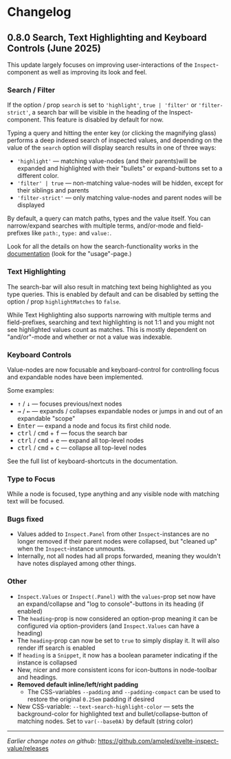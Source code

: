 # Changelog

## 0.8.0 Search, Text Highlighting and Keyboard Controls (June 2025)

This update largely focuses on improving user-interactions of the `Inspect`-component as well as improving its look and feel.

### Search / Filter

If the option / prop `search` is set to `'highlight'`, `true | 'filter'` or `'filter-strict'`,
a search bar will be visible in the heading of the Inspect-component.
This feature is disabled by default for now.

Typing a query and hitting the enter key (or clicking the magnifying glass) performs a deep indexed
search of inspected values, and depending on the value of the `search` option will display search
results in one of three ways:

- `'highlight'` — matching value-nodes (and their parents)will be expanded and
  highlighted with their "bullets" or expand-buttons set to a different color.
- `'filter' | true` — non-matching value-nodes will be hidden, except for their siblings and parents
- `'filter-strict'` — only matching value-nodes and parent nodes will be displayed

By default, a query can match paths, types and the value itself. You can narrow/expand searches
with multiple terms, and/or-mode and field-prefixes like `path:`, `type:` and `value:`.

Look for all the details on how the search-functionality works in the
[documentation](https://inspect.eirik.space) (look for the "usage"-page.)

### Text Highlighting

The search-bar will also result in matching text being highlighted as you type queries.
This is enabled by default and can be disabled by setting the option / prop `highlightMatches`
to `false`.

While Text Highlighting also supports narrowing with multiple terms and field-prefixes, searching
and text highlighting is not 1:1 and you might not see highlighted values count as matches.
This is mostly dependent on "and/or"-mode and whether or not a value was indexable.

### Keyboard Controls

Value-nodes are now focusable and keyboard-control for controlling focus and expandable nodes have
been implemented.

Some examples:

- <kbd>↑</kbd> / <kbd>↓</kbd> — focuses previous/next nodes
- <kbd>→</kbd> / <kbd>←</kbd> — expands / collapses expandable nodes or jumps in and out of an
  expandable "scope"
- <kbd>Enter</kbd> — expand a node and focus its first child node.
- <kbd>ctrl</kbd> / <kbd>cmd</kbd> + <kbd>f</kbd> — focus the search bar
- <kbd>ctrl</kbd> / <kbd>cmd</kbd> + <kbd>e</kbd> — expand all top-level nodes
- <kbd>ctrl</kbd> / <kbd>cmd</kbd> + <kbd>c</kbd> — collapse all top-level nodes

See the full list of keyboard-shortcuts in the documentation.

### Type to Focus

While a node is focused, type anything and any visible node with matching text will be focused.

### Bugs fixed

- Values added to `Inspect.Panel` from other `Inspect`-instances are no longer removed if their
  parent nodes were collapsed, but "cleaned up" when the `Inspect`-instance unmounts.
- Internally, not all nodes had all props forwarded, meaning they wouldn't have notes displayed
  among other things.

### Other

- `Inspect.Values` or `Inspect(.Panel)` with the `values`-prop set now have an expand/collapse and
  "log to console"-buttons in its heading (if enabled)
- The `heading`-prop is now considered an option-prop meaning it can be configured via
  option-providers (and `Inspect.Values` can have a heading)
- The `heading`-prop can now be set to `true` to simply display it.
  It will also render iff search is enabled
- If `heading` is a `Snippet`, it now has a boolean parameter indicating if the instance is collapsed
- New, nicer and more consistent icons for icon-buttons in node-toolbar and headings.
- **Removed default inline/left/right padding**
  - The CSS-variables `--padding` and `--padding-compact` can be used to restore the original `0.25em` padding if desired
- New CSS-variable: `--text-search-highlight-color` — sets the background-color for highlighted text and bullet/collapse-button of matching nodes. Set to `var(--base0A)` by default (string color)

---

_Earlier change notes on github:_ https://github.com/ampled/svelte-inspect-value/releases
